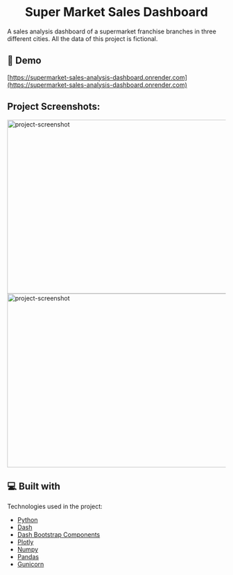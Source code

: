 <h1 align="center" id="title">Super Market Sales Dashboard</h1>

<p id="description">A sales analysis dashboard of a supermarket franchise branches in three different cities. All the data of this project is fictional.</p>

<h2>🚀 Demo</h2>

[https://supermarket-sales-analysis-dashboard.onrender.com](https://supermarket-sales-analysis-dashboard.onrender.com)

<h2>Project Screenshots:</h2>

<img src="https://i.imgur.com/HLP5o76.png" alt="project-screenshot" width="1200" height="400/">

<img src="https://i.imgur.com/a6uXrYj.png" alt="project-screenshot" width="1200" height="400/">

  
  
<h2>💻 Built with</h2>

Technologies used in the project:

*   <a href="https://www.python.org">Python</a>
*   <a href="https://dash.plotly.com">Dash</a>
*   <a href="https://dash-bootstrap-components.opensource.faculty.ai">Dash Bootstrap Components</a>
*   <a href="https://plotly.com/python/">Plotly</a>
*   <a href="https://numpy.org/pt/">Numpy</a>
*   <a href="https://pandas.pydata.org">Pandas</a>
*   <a href="https://gunicorn.org">Gunicorn</a>
